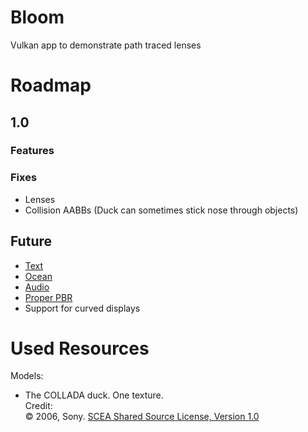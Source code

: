 # Bloom

Vulkan app to demonstrate path traced lenses

# Roadmap

## 1.0

### Features

### Fixes

- Lenses
- Collision AABBs (Duck can sometimes stick nose through objects)

## Future

- [Text](https://youtu.be/SO83KQuuZvg)
- [Ocean](https://youtu.be/yPfagLeUa7k)
- [Audio](https://youtu.be/u6EuAUjq92k)
- [Proper PBR](https://pbr-book.org/4ed/)
- Support for curved displays

# Used Resources

Models:

- The COLLADA duck. One texture.<br>Credit:<br>&copy; 2006, Sony. [SCEA Shared Source License, Version 1.0](https://spdx.org/licenses/SCEA.html)<br>
